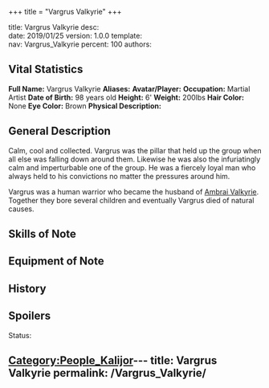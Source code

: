 +++
title = "Vargrus Valkyrie"
+++

title:		Vargrus Valkyrie
desc:		
date:		2019/01/25
version:	1.0.0
template:	
nav:		Vargrus_Valkyrie
percent:	100
authors:	
## Vital Statistics

**Full Name:** Vargrus Valkyrie
**Aliases:**
**Avatar/Player:**
**Occupation:** Martial Artist
**Date of Birth:** 98 years old
**Height:** 6'
**Weight:** 200lbs
**Hair Color:** None
**Eye Color:** Brown
**Physical Description:**

## General Description

Calm, cool and collected. Vargrus was the pillar that held up the group
when all else was falling down around them. Likewise he was also the
infuriatingly calm and imperturbable one of the group. He was a fiercely
loyal man who always held to his convictions no matter the pressures
around him.

Vargrus was a human warrior who became the husband of [Ambrai
Valkyrie](Ambrai_Valkyrie "wikilink"). Together they bore several
children and eventually Vargrus died of natural causes.

## Skills of Note

## Equipment of Note

## History

## Spoilers

<spoiler text="Status">Status: </spoiler>

[Category:People_Kalijor](Category:People_Kalijor "wikilink")---
title: Vargrus Valkyrie
permalink: /Vargrus_Valkyrie/
---

